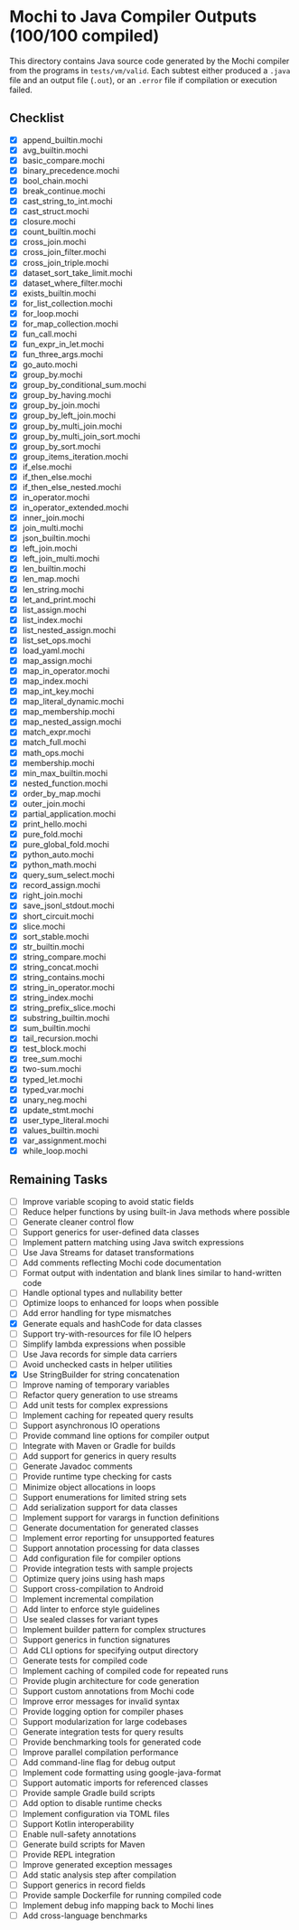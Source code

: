 # Mochi to Java Compiler Outputs (100/100 compiled)

This directory contains Java source code generated by the Mochi compiler from the programs in `tests/vm/valid`. Each subtest either produced a `.java` file and an output file (`.out`), or an `.error` file if compilation or execution failed.

## Checklist
- [x] append_builtin.mochi
- [x] avg_builtin.mochi
- [x] basic_compare.mochi
- [x] binary_precedence.mochi
- [x] bool_chain.mochi
- [x] break_continue.mochi
- [x] cast_string_to_int.mochi
- [x] cast_struct.mochi
- [x] closure.mochi
- [x] count_builtin.mochi
- [x] cross_join.mochi
- [x] cross_join_filter.mochi
- [x] cross_join_triple.mochi
- [x] dataset_sort_take_limit.mochi
- [x] dataset_where_filter.mochi
- [x] exists_builtin.mochi
- [x] for_list_collection.mochi
- [x] for_loop.mochi
- [x] for_map_collection.mochi
- [x] fun_call.mochi
- [x] fun_expr_in_let.mochi
- [x] fun_three_args.mochi
- [x] go_auto.mochi
- [x] group_by.mochi
- [x] group_by_conditional_sum.mochi
- [x] group_by_having.mochi
- [x] group_by_join.mochi
- [x] group_by_left_join.mochi
- [x] group_by_multi_join.mochi
- [x] group_by_multi_join_sort.mochi
- [x] group_by_sort.mochi
- [x] group_items_iteration.mochi
- [x] if_else.mochi
- [x] if_then_else.mochi
- [x] if_then_else_nested.mochi
- [x] in_operator.mochi
- [x] in_operator_extended.mochi
- [x] inner_join.mochi
- [x] join_multi.mochi
- [x] json_builtin.mochi
- [x] left_join.mochi
- [x] left_join_multi.mochi
- [x] len_builtin.mochi
- [x] len_map.mochi
- [x] len_string.mochi
- [x] let_and_print.mochi
- [x] list_assign.mochi
- [x] list_index.mochi
- [x] list_nested_assign.mochi
- [x] list_set_ops.mochi
- [x] load_yaml.mochi
- [x] map_assign.mochi
- [x] map_in_operator.mochi
- [x] map_index.mochi
- [x] map_int_key.mochi
- [x] map_literal_dynamic.mochi
- [x] map_membership.mochi
- [x] map_nested_assign.mochi
- [x] match_expr.mochi
- [x] match_full.mochi
- [x] math_ops.mochi
- [x] membership.mochi
- [x] min_max_builtin.mochi
- [x] nested_function.mochi
- [x] order_by_map.mochi
- [x] outer_join.mochi
- [x] partial_application.mochi
- [x] print_hello.mochi
- [x] pure_fold.mochi
- [x] pure_global_fold.mochi
- [x] python_auto.mochi
- [x] python_math.mochi
- [x] query_sum_select.mochi
- [x] record_assign.mochi
- [x] right_join.mochi
- [x] save_jsonl_stdout.mochi
- [x] short_circuit.mochi
- [x] slice.mochi
- [x] sort_stable.mochi
- [x] str_builtin.mochi
- [x] string_compare.mochi
- [x] string_concat.mochi
- [x] string_contains.mochi
- [x] string_in_operator.mochi
- [x] string_index.mochi
- [x] string_prefix_slice.mochi
- [x] substring_builtin.mochi
- [x] sum_builtin.mochi
- [x] tail_recursion.mochi
- [x] test_block.mochi
- [x] tree_sum.mochi
- [x] two-sum.mochi
- [x] typed_let.mochi
- [x] typed_var.mochi
- [x] unary_neg.mochi
- [x] update_stmt.mochi
- [x] user_type_literal.mochi
- [x] values_builtin.mochi
- [x] var_assignment.mochi
- [x] while_loop.mochi

## Remaining Tasks
- [ ] Improve variable scoping to avoid static fields
- [ ] Reduce helper functions by using built-in Java methods where possible
- [ ] Generate cleaner control flow
- [ ] Support generics for user-defined data classes
- [ ] Implement pattern matching using Java switch expressions
- [ ] Use Java Streams for dataset transformations
- [ ] Add comments reflecting Mochi code documentation
- [ ] Format output with indentation and blank lines similar to hand-written code
- [ ] Handle optional types and nullability better
- [ ] Optimize loops to enhanced for loops when possible
- [ ] Add error handling for type mismatches
- [x] Generate equals and hashCode for data classes
- [ ] Support try-with-resources for file IO helpers
- [ ] Simplify lambda expressions when possible
- [ ] Use Java records for simple data carriers
- [ ] Avoid unchecked casts in helper utilities
- [x] Use StringBuilder for string concatenation
- [ ] Improve naming of temporary variables
- [ ] Refactor query generation to use streams
- [ ] Add unit tests for complex expressions
- [ ] Implement caching for repeated query results
- [ ] Support asynchronous IO operations
- [ ] Provide command line options for compiler output
- [ ] Integrate with Maven or Gradle for builds
- [ ] Add support for generics in query results
- [ ] Generate Javadoc comments
- [ ] Provide runtime type checking for casts
- [ ] Minimize object allocations in loops
- [ ] Support enumerations for limited string sets
- [ ] Add serialization support for data classes
- [ ] Implement support for varargs in function definitions
- [ ] Generate documentation for generated classes
- [ ] Implement error reporting for unsupported features
- [ ] Support annotation processing for data classes
- [ ] Add configuration file for compiler options
- [ ] Provide integration tests with sample projects
- [ ] Optimize query joins using hash maps
- [ ] Support cross-compilation to Android
- [ ] Implement incremental compilation
- [ ] Add linter to enforce style guidelines
- [ ] Use sealed classes for variant types
- [ ] Implement builder pattern for complex structures
- [ ] Support generics in function signatures
- [ ] Add CLI options for specifying output directory
- [ ] Generate tests for compiled code
- [ ] Implement caching of compiled code for repeated runs
- [ ] Provide plugin architecture for code generation
- [ ] Support custom annotations from Mochi code
- [ ] Improve error messages for invalid syntax
- [ ] Provide logging option for compiler phases
- [ ] Support modularization for large codebases
- [ ] Generate integration tests for query results
- [ ] Provide benchmarking tools for generated code
- [ ] Improve parallel compilation performance
- [ ] Add command-line flag for debug output
- [ ] Implement code formatting using google-java-format
- [ ] Support automatic imports for referenced classes
- [ ] Provide sample Gradle build scripts
- [ ] Add option to disable runtime checks
- [ ] Implement configuration via TOML files
- [ ] Support Kotlin interoperability
- [ ] Enable null-safety annotations
- [ ] Generate build scripts for Maven
- [ ] Provide REPL integration
- [ ] Improve generated exception messages
- [ ] Add static analysis step after compilation
- [ ] Support generics in record fields
- [ ] Provide sample Dockerfile for running compiled code
- [ ] Implement debug info mapping back to Mochi lines
- [ ] Add cross-language benchmarks
